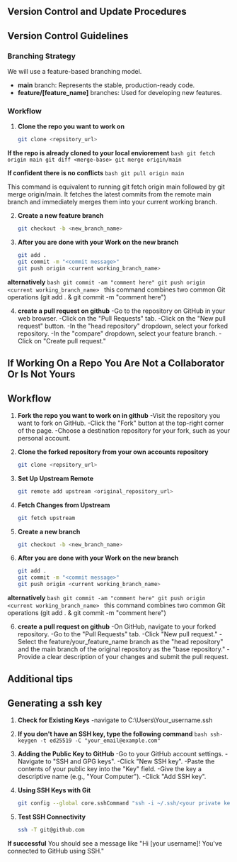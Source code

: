 ## Version Control and Update Procedures

## Version Control Guidelines

### Branching Strategy
We will use a feature-based branching model.

* **main** branch: Represents the stable, production-ready code.
* **feature/[feature_name]** branches: Used for developing new features.

### Workflow
1. **Clone the repo you want to work on**
    ```bash
    git clone <repsitory_url>
    ```

**If the repo is already cloned to your local enviorement**
    ```bash
    git fetch origin main
    git diff <merge-base>
    git merge origin/main
    ```

**If confident there is no conflicts**
    ```bash
    git pull origin main
    ```
    
This command is equivalent to running git fetch origin main followed by git merge origin/main. It fetches the latest commits from the remote main branch and immediately merges them into your current working branch.

2. **Create a new feature branch** 
   ```bash
   git checkout -b <new_branch_name>
   ```

3. **After you are done with your Work on the new branch**
    ```bash
    git add .
    git commit -m "<commit message>"
    git push origin <current working_branch_name>
    ```

**alternatively**
    ```bash
    git commit -am "comment here"
    git push origin <current working_branch_name>
    ```
this command combines two common Git operations (git add . & git commit -m "comment here")

4. **create a pull request on github**
    -Go to the repository on GitHub in your web browser.
    -Click on the "Pull Requests" tab.
    -Click on the "New pull request" button.
    -In the "head repository" dropdown, select your forked repository.
    -In the "compare" dropdown, select your feature branch.
    -Click on "Create pull request."

## If Working On a Repo You Are Not a Collaborator Or Is Not Yours

## Workflow

1. **Fork the repo you want to work on in github**
    -Visit the repository you want to fork on GitHub.
    -Click the "Fork" button at the top-right corner of the page.
    -Choose a destination repository for your fork, such as your personal account.

2. **Clone the forked repository from your own accounts repository**
   ```bash
   git clone <repsitory_url>
   ```

3. **Set Up Upstream Remote**
    ```bash
    git remote add upstream <original_repository_url>
    ```

4. **Fetch Changes from Upstream**
    ```bash
    git fetch upstream
    ```

5. **Create a new branch** 
   ```bash
   git checkout -b <new_branch_name>
   ```

6. **After you are done with your Work on the new branch**
    ```bash
    git add .
    git commit -m "<commit message>"
    git push origin <current working_branch_name>
    ```

**alternatively**
    ```bash
    git commit -am "comment here"
    git push origin <current working_branch_name>
    ```
this command combines two common Git operations (git add . & git commit -m "comment here")

6. **create a pull request on github**
    -On GitHub, navigate to your forked repository.
    -Go to the "Pull Requests" tab.
    -Click "New pull request."
    -Select the feature/your_feature_name branch as the "head repository" and the main branch of the original repository as the "base repository."
    -Provide a clear description of your changes and submit the pull request.

## Additional tips

## Generating a ssh key

1.   **Check for Existing Keys**
    -navigate to C:\Users\Your_username\.ssh

2.   **If you don't have an SSH key, type the following command**
    ```bash
    ssh-keygen -t ed25519 -C "your_email@example.com"
    ```

4. **Adding the Public Key to GitHub**
    -Go to your GitHub account settings.
    -Navigate to "SSH and GPG keys".
    -Click "New SSH key".
    -Paste the contents of your public key into the "Key" field.
    -Give the key a descriptive name (e.g., "Your Computer").
    -Click "Add SSH key".

5. **Using SSH Keys with Git**
   
    ```bash
    git config --global core.sshCommand "ssh -i ~/.ssh/<your private key file>"
    ```
    
6.  **Test SSH Connectivity**
    ```bash
    ssh -T git@github.com
    ```

**If successful** 
    You should see a message like "Hi [your username]! You've connected to GitHub using SSH."


